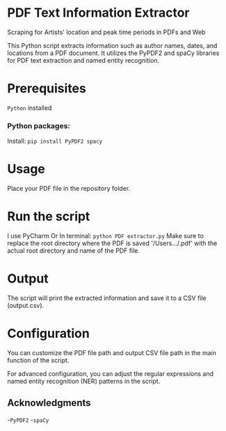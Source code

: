 # PDF Text Information Extractor
Scraping for Artists' location and peak time periods in PDFs and Web

This Python script extracts information such as author names, dates, and locations from a PDF document. It utilizes the PyPDF2 and spaCy libraries for PDF text extraction and named entity recognition.

# Prerequisites
`Python` installed
### Python packages:
Install:
```pip install PyPDF2 spacy```

# Usage
Place your PDF file in the repository folder.

# Run the script  
I use PyCharm
Or In terminal:
```python PDF extractor.py```
Make sure to replace the root directory where the PDF is saved '/Users.../.pdf' with the actual root directory and name of the PDF file.

# Output 
The script will print the extracted information and save it to a CSV file (output.csv).

# Configuration
You can customize the PDF file path and output CSV file path in the main function of the script.

For advanced configuration, you can adjust the regular expressions and named entity recognition (NER) patterns in the script.

## Acknowledgments

-`PyPDF2`
-`spaCy`
